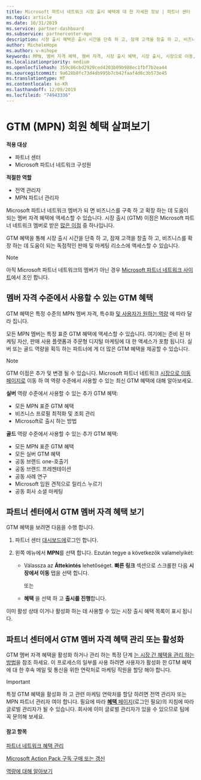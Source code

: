 ```yaml
---
title: Microsoft 파트너 네트워크 시장 출시 혜택에 대 한 자세한 정보 | 파트너 센터
ms.topic: article
ms.date: 10/31/2019
ms.service: partner-dashboard
ms.subservice: partnercenter-mpn
description: 시장 출시 혜택은 출시 시간을 단축 하 고, 잠재 고객을 창출 하 고, 비즈니스를 확장 하는 데 도움이 되는 독점적인 판매 및 마케팅 리소스에 대 한 액세스를 제공 합니다.
author: MicheleHope
ms.author: v-mihope
keywords: MPN, 멤버 자격 혜택, 멤버 자격, 시장 출시 혜택, 시장 출시, 시장으로 이동, GTM, 골드 구성원 자격, 실버 멤버 자격
ms.localizationpriority: medium
ms.openlocfilehash: 359c86cbd2929ced4203b09b988ec1fbf7b2ea44
ms.sourcegitcommit: 9a628b8fc73d4db995b7cb42faaf4d6c3b573e45
ms.translationtype: MT
ms.contentlocale: ko-KR
ms.lasthandoff: 12/09/2019
ms.locfileid: "74943336"
---
```

# <a name="explore-your-mpn-go-to-market-gtm-membership-benefits"></a>GTM (MPN) 회원 혜택 살펴보기

**적용 대상**

- 파트너 센터
- Microsoft 파트너 네트워크 구성원

**적절한 역할**

- 전역 관리자
- MPN 파트너 관리자

Microsoft 파트너 네트워크 멤버가 되 면 비즈니스를 구축 하 고 확장 하는 데 도움이 되는 멤버 자격 혜택에 액세스할 수 있습니다. 시장 출시 (GTM) 이점은 Microsoft 파트너 네트워크 멤버로 받은 [많은 이점](https://partner.microsoft.com/manage-your-partner-network-benefits) 중 하나입니다. 

GTM 혜택을 통해 시장 출시 시간을 단축 하 고, 잠재 고객을 창출 하 고, 비즈니스를 확장 하는 데 도움이 되는 독점적인 판매 및 마케팅 리소스에 액세스할 수 있습니다.

>[!NOTE]
>아직 Microsoft 파트너 네트워크의 멤버가 아닌 경우 [Microsoft 파트너 네트워크 사이트](https://partner.microsoft.com/membership)에서 조인 합니다.


## <a name="gtm-benefits-available-by-membership-level"></a>멤버 자격 수준에서 사용할 수 있는 GTM 혜택

GTM 혜택은 특정 수준의 MPN 멤버 자격, 특수화 [및 사용자가 원하는 역량](learn-about-competencies.md) 에 따라 달라 집니다.

모든 MPN 멤버는 특정 표준 GTM 혜택에 액세스할 수 있습니다. 여기에는 준비 된 마케팅 자산, 판매 사용 플랫폼과 주문형 디지털 마케팅에 대 한 액세스가 포함 됩니다. 실버 또는 골드 역량을 획득 하는 파트너에 게 더 많은 GTM 혜택을 제공할 수 있습니다.

>[!NOTE]
>GTM 이점은 추가 및 변경 될 수 있습니다. Microsoft 파트너 네트워크 [시장으로 이동 페이지로](https://partner.microsoft.com/membership/go-to-market) 이동 하 여 역량 수준에서 사용할 수 있는 최신 GTM 혜택에 대해 알아보세요.

**실버** 역량 수준에서 사용할 수 있는 추가 GTM 혜택:

- 모든 MPN 표준 GTM 혜택
- 비즈니스 프로필 최적화 및 조회 관리
- Microsoft로 출시 하는 방법

**골드** 역량 수준에서 사용할 수 있는 추가 GTM 혜택:

- 모든 MPN 표준 GTM 혜택
- 모든 실버 GTM 혜택
- 공동 브랜드 one-호출기
- 공동 브랜드 프레젠테이션
- 공동 사례 연구
- Microsoft 임원 견적으로 릴리스 누르기
- 공동 회사 소셜 마케팅

## <a name="view-gtm-membership-benefits-in-the-partner-center"></a>파트너 센터에서 GTM 멤버 자격 혜택 보기

GTM 혜택을 보려면 다음을 수행 합니다.

1. 파트너 센터 [대시보드에]( https://docs.microsoft.com/partner-center/)로그인 합니다.

2. 왼쪽 메뉴에서 **MPN**를 선택 합니다. Ezután tegye a következők valamelyikét:

    - Válassza az **Áttekintés** lehetőséget. **빠른 링크** 섹션으로 스크롤한 다음 **시장에서 이동** 탭을 선택 합니다.

      또는

    - **혜택** 을 선택 하 고 **출시를 진행**합니다.

이미 활성 상태 이거나 활성화 하는 데 사용할 수 있는 시장 출시 혜택 목록이 표시 됩니다.

## <a name="manage-or-activate-gtm-membership-benefits-in-the-partner-center"></a>파트너 센터에서 GTM 멤버 자격 혜택 관리 또는 활성화

GTM 멤버 자격 혜택을 활성화 하거나 관리 하는 특정 단계 [는 시장 간 혜택을 관리 하는 방법](manage-your-partner-network-benefits.md#manage-go-to-market-benefits)을 참조 하세요. 이 프로세스의 일부를 사용 하려면 사용자가 활성화 한 GTM 혜택에 대 한 후속 메일 및 통신을 위한 연락처로 마케팅 직원을 할당 해야 합니다.

>[!IMPORTANT]
>특정 GTM 혜택을 활성화 하 고 관련 마케팅 연락처를 할당 하려면 전역 관리자 또는 MPN 파트너 관리자 여야 합니다. 필요에 따라 [**혜택** 페이지](https://partnercenter.microsoft.com/pcv/partnership/benefits)(로그인 필요)의 지침에 따라 글로벌 관리자가 될 수 있습니다. 회사에 이미 글로벌 관리자가 있을 수 있으므로 팀에 꼭 문의해 보세요.

#### <a name="see-also"></a>참고 항목

[파트너 네트워크 혜택 관리](manage-your-partner-network-benefits.md)

[Microsoft Action Pack 구독 구매 또는 갱신](mpn-get-action-pack.md)

[역량에 대해 알아보기](learn-about-competencies.md)
